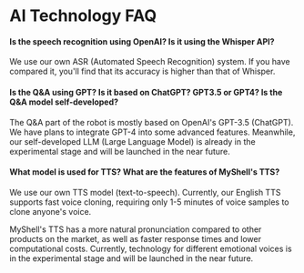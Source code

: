 # AI Technology FAQ

#### Is the speech recognition using OpenAI? Is it using the Whisper API?

We use our own ASR (Automated Speech Recognition) system. If you have compared it, you'll find that its accuracy is higher than that of Whisper.

#### Is the Q&A using GPT? Is it based on ChatGPT? GPT3.5 or GPT4? Is the Q&A model self-developed?

The Q&A part of the robot is mostly based on OpenAI's GPT-3.5 (ChatGPT). We have plans to integrate GPT-4 into some advanced features. Meanwhile, our self-developed LLM (Large Language Model) is already in the experimental stage and will be launched in the near future.

#### What model is used for TTS? What are the features of MyShell's TTS?

We use our own TTS model (text-to-speech). Currently, our English TTS supports fast voice cloning, requiring only 1-5 minutes of voice samples to clone anyone's voice.

MyShell's TTS has a more natural pronunciation compared to other products on the market, as well as faster response times and lower computational costs. Currently, technology for different emotional voices is in the experimental stage and will be launched in the near future.